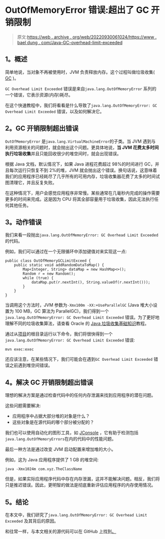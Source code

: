 # OutOfMemoryError 错误:超出了 GC 开销限制

> 原文:[https://web . archive . org/web/20220930061024/https://www . bael dung . com/Java-GC-overhead-limit-exceeded](https://web.archive.org/web/20220930061024/https://www.baeldung.com/java-gc-overhead-limit-exceeded)

## **1。概述**

简单地说，当对象不再被使用时，JVM 负责释放内存。这个过程叫做垃圾收集( [GC](/web/20220921234532/https://www.baeldung.com/jvm-garbage-collectors) )。

`GC Overhead Limit Exceeded` 错误是来自`java.lang.OutOfMemoryError` 系列的一个错误，它表示资源(内存)耗尽。

在这个快速教程中，我们将看看是什么导致了`java.lang.OutOfMemoryError: GC Overhead Limit Exceeded` 错误，以及如何解决它。

## **2。GC 开销限制超出错误**

`OutOfMemoryError` 是`java.lang.VirtualMachineError`的子类。当 JVM 遇到与利用资源相关的问题时，就会抛出这个问题。更具体地说，**当 JVM 花费太多时间执行垃圾收集**并且只能回收很少的堆空间时，就会出现错误。

根据 Java 文档，默认情况下，如果 Java 进程花费超过 98%的时间进行 GC，并且每次运行只恢复不到 2%的堆，JVM 就会抛出这个错误。换句话说，这意味着我们的应用程序已经耗尽了几乎所有的可用内存，垃圾收集器花费了太多的时间试图清理它，并且反复失败。

在这种情况下，用户会感觉应用程序非常慢。某些通常在几毫秒内完成的操作需要更多的时间来完成。这是因为 CPU 将其全部容量用于垃圾收集，因此无法执行任何其他任务。

## **3。动作错误**

我们来看一段抛出`java.lang.OutOfMemoryError: GC Overhead Limit Exceeded`的代码。

例如，我们可以通过在一个无限循环中添加键值对来实现这一点:

```
public class OutOfMemoryGCLimitExceed {
    public static void addRandomDataToMap() {
        Map<Integer, String> dataMap = new HashMap<>();
        Random r = new Random();
        while (true) {
            dataMap.put(r.nextInt(), String.valueOf(r.nextInt()));
        }
    }
}
```

当调用这个方法时，JVM 参数为`-Xmx100m -XX:+UseParallelGC` (Java 堆大小设置为 100 MB，GC 算法为 ParallelGC)，我们得到一个`java.lang.OutOfMemoryError: GC Overhead Limit Exceeded` 错误。为了更好地理解不同的垃圾收集算法，请查看 Oracle 的 [Java 垃圾收集基础知识](https://web.archive.org/web/20220921234532/http://www.oracle.com/webfolder/technetwork/tutorials/obe/java/gc01/index.html)教程。

通过从[项目](https://web.archive.org/web/20220921234532/https://github.com/eugenp/tutorials/tree/master/core-java-modules)的根目录运行以下命令，我们将很快得到一个`java.lang.OutOfMemoryError: GC Overhead Limit Exceeded` 错误:

```
mvn exec:exec
```

还应该注意，在某些情况下，我们可能会在遇到`GC Overhead Limit Exceeded` 错误之前遇到堆空间错误。

## **4。解决 GC 开销限制超出错误**

理想的解决方案是通过检查代码中的任何内存泄漏来找到应用程序的潜在问题。

这些问题需要解决:

*   应用程序中占据大部分堆的对象是什么？
*   这些对象是在源代码的哪个部分被分配的？

我们也可以使用自动化的图形工具，如 [JConsole](https://web.archive.org/web/20220921234532/https://docs.oracle.com/en/java/javase/11/management/using-jconsole.html#GUID-77416B38-7F15-4E35-B3D1-34BFD88350B5) ，它有助于检测包括`java.lang.OutOfMemoryErrors`在内的代码中的性能问题。

最后一种方法是通过改变 JVM 启动配置来增加堆的大小。

例如，这为 Java 应用程序提供了 1 GB 的堆空间:

```
java -Xmx1024m com.xyz.TheClassName
```

但是，如果实际应用程序代码中存在内存泄漏，这并不能解决问题。相反，我们将只是推迟错误。因此，更明智的做法是彻底重新评估应用程序的内存使用情况。

## **5。结论**

在本文中，我们研究了`java.lang.OutOfMemoryError: GC Overhead Limit Exceeded` 及其背后的原因。

和往常一样，与本文相关的源代码可以在 GitHub 上找到[。](https://web.archive.org/web/20220921234532/https://github.com/eugenp/tutorials/tree/master/core-java-modules/core-java-perf)